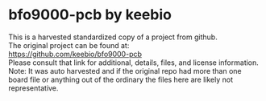 
# bfo9000-pcb by keebio  
This is a harvested standardized copy of a project from github.  
The original project can be found at:  
https://github.com/keebio/bfo9000-pcb  
Please consult that link for additional, details, files, and license information.  
Note: It was auto harvested and if the original repo had more than one board file or anything out of the ordinary the files here are likely not representative.  
    